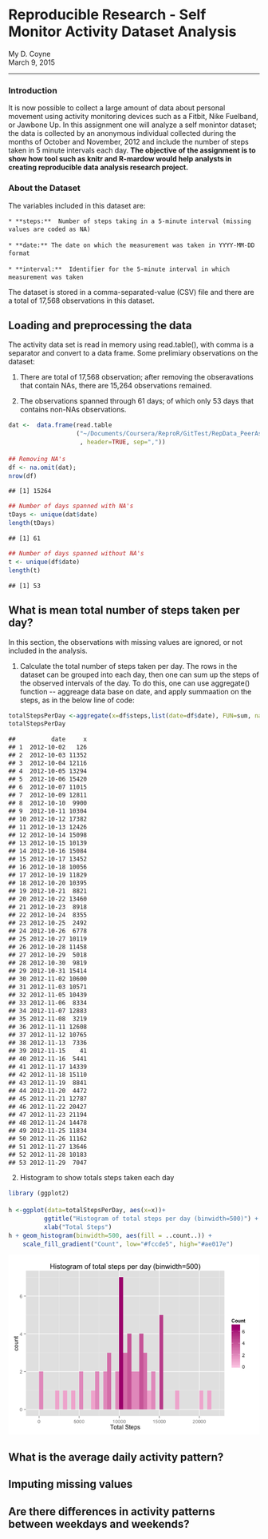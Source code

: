 # Reproducible Research - Self Monitor Activity Dataset Analysis
My D. Coyne  
March 9, 2015  

    
---

### Introduction

It is now possible to collect a large amount of data about personal movement using activity monitoring devices such as a Fitbit, Nike Fuelband, or Jawbone Up. In this assignment one will analyze a self monintor dataset;  the data is collected by an anonymous individual collected during the months of October and November, 2012 and include the number of steps taken in 5 minute intervals each day.  **The objective of the assignment is to show how tool such as knitr and R-mardow would help analysts in creating reproducible data analysis research project.**

### About the Dataset

The variables included in this dataset are:

    * **steps:**  Number of steps taking in a 5-minute interval (missing values are coded as NA)

    * **date:** The date on which the measurement was taken in YYYY-MM-DD format

    * **interval:**  Identifier for the 5-minute interval in which measurement was taken

The dataset is stored in a comma-separated-value (CSV) file and there are a total of 17,568 observations in this dataset.

## Loading and preprocessing the data

The activity data set is read in memory using read.table(), with comma is a separator and convert to a data frame.  Some prelimiary observations on the dataset:

1.  There are total of 17,568 observation; after removing the obseravations that contain NAs, there are 15,264 observations remained.

2.  The observations spanned through 61 days; of which only 53 days that contains non-NAs observations.  



```r
dat <-  data.frame(read.table
                   ("~/Documents/Coursera/ReproR/GitTest/RepData_PeerAssessment1/activity.csv"
                    , header=TRUE, sep=","))

## Removing NA's
df <- na.omit(dat);
nrow(df)
```

```
## [1] 15264
```

```r
## Number of days spanned with NA's
tDays <- unique(dat$date)
length(tDays)
```

```
## [1] 61
```

```r
## Number of days spanned without NA's
t <- unique(df$date)
length(t)
```

```
## [1] 53
```


## What is mean total number of steps taken per day?

In this section, the observations with missing values are ignored, or not included in the analysis.  

1.  Calculate the total number of steps taken per day.  The rows in the dataset can be grouped into each day, then one can sum up the steps of the observed intervals of the day.  To do this, one can use aggregate() function -- aggreage data base on date, and apply summaation on the steps, as in the below line of code: 


```r
totalStepsPerDay <-aggregate(x=df$steps,list(date=df$date), FUN=sum, na.rm=TRUE);
totalStepsPerDay
```

```
##          date     x
## 1  2012-10-02   126
## 2  2012-10-03 11352
## 3  2012-10-04 12116
## 4  2012-10-05 13294
## 5  2012-10-06 15420
## 6  2012-10-07 11015
## 7  2012-10-09 12811
## 8  2012-10-10  9900
## 9  2012-10-11 10304
## 10 2012-10-12 17382
## 11 2012-10-13 12426
## 12 2012-10-14 15098
## 13 2012-10-15 10139
## 14 2012-10-16 15084
## 15 2012-10-17 13452
## 16 2012-10-18 10056
## 17 2012-10-19 11829
## 18 2012-10-20 10395
## 19 2012-10-21  8821
## 20 2012-10-22 13460
## 21 2012-10-23  8918
## 22 2012-10-24  8355
## 23 2012-10-25  2492
## 24 2012-10-26  6778
## 25 2012-10-27 10119
## 26 2012-10-28 11458
## 27 2012-10-29  5018
## 28 2012-10-30  9819
## 29 2012-10-31 15414
## 30 2012-11-02 10600
## 31 2012-11-03 10571
## 32 2012-11-05 10439
## 33 2012-11-06  8334
## 34 2012-11-07 12883
## 35 2012-11-08  3219
## 36 2012-11-11 12608
## 37 2012-11-12 10765
## 38 2012-11-13  7336
## 39 2012-11-15    41
## 40 2012-11-16  5441
## 41 2012-11-17 14339
## 42 2012-11-18 15110
## 43 2012-11-19  8841
## 44 2012-11-20  4472
## 45 2012-11-21 12787
## 46 2012-11-22 20427
## 47 2012-11-23 21194
## 48 2012-11-24 14478
## 49 2012-11-25 11834
## 50 2012-11-26 11162
## 51 2012-11-27 13646
## 52 2012-11-28 10183
## 53 2012-11-29  7047
```

2.  Histogram to show totals steps taken each day


```r
library (ggplot2)

h <-ggplot(data=totalStepsPerDay, aes(x=x))+
          ggtitle("Histogram of total steps per day (binwidth=500)") + 
          xlab("Total Steps")
h + geom_histogram(binwidth=500, aes(fill = ..count..)) +
    scale_fill_gradient("Count", low="#fccde5", high="#ae017e")
```

![](Repro_P1_files/figure-html/hist_total_steps-1.png) 



## What is the average daily activity pattern?



## Imputing missing values



## Are there differences in activity patterns between weekdays and weekends?

